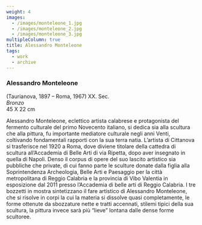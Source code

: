 ```yaml
---
weight: 4
images:
  - /images/monteleone_1.jpg
  - /images/monteleone_2.jpg
  - /images/monteleone_3.jpg
multipleColumn: true
title: Alessandro Monteleone
tags:
  - work
  - archive
---
```


### **Alessandro Monteleone**<br />

(Taurianova, 1897 – Roma, 1967) XX. Sec.<br />
_Bronzo_<br />
45 X 22 cm<br />

Alessandro Monteleone, eclettico artista calabrese e protagonista del fermento culturale del primo Novecento italiano,
si dedica sia alla scultura che alla pittura, fu importante mediatore culturale negli anni Venti, coltivando
fondamentali rapporti con la sua terra natia. L’artista di Cittanova si trasferisce nel 1920 a Roma, dove diviene
titolare della cattedra di scultura all’Accademia di Belle Arti di via Ripetta, dopo aver insegnato in quella di Napoli.
Denso il corpus di opere del suo lascito artistico sia pubbliche che private, di cui fanno parte le sculture donate
dalla figlia alla Soprintendenza Archeologia, Belle Arti e Paesaggio per la città metropolitana di Reggio Calabria e la
provincia di Vibo Valentia in esposizione dal 2011 presso l’Accademia di belle arti di Reggio Calabria. I tre bozzetti
in mostra sintetizzano il fare artistico di Alessandro Monteleone, che si risolve in corpi la cui la materia si dissolve
quasi completamente, le forme ottenute da sbozzature nette e tratti accennati, stilemi tipici della sua scultura,
la pittura invece sarà più “lieve” lontana dalle dense forme scultoree.
